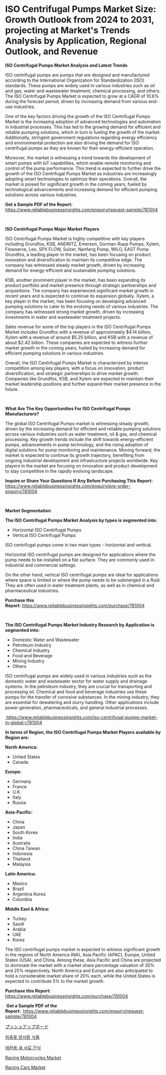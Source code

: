 <p><h1>ISO Centrifugal Pumps Market Size: Growth Outlook from 2024 to 2031, projecting at Market's Trends Analysis by Application, Regional Outlook, and Revenue</h1></p><p><strong>ISO Centrifugal Pumps Market Analysis and Latest Trends</strong></p>
<p><p>ISO centrifugal pumps are pumps that are designed and manufactured according to the International Organization for Standardization (ISO) standards. These pumps are widely used in various industries such as oil and gas, water and wastewater treatment, chemical processing, and others. The ISO Centrifugal Pumps Market is expected to grow at a CAGR of 10.6% during the forecast period, driven by increasing demand from various end-use industries.</p><p>One of the key factors driving the growth of the ISO Centrifugal Pumps Market is the increasing adoption of advanced technologies and automation in industrial processes. This has led to the growing demand for efficient and reliable pumping solutions, which in turn is fueling the growth of the market. Additionally, stringent government regulations regarding energy efficiency and environmental protection are also driving the demand for ISO centrifugal pumps as they are known for their energy-efficient operation.</p><p>Moreover, the market is witnessing a trend towards the development of smart pumps with IoT capabilities, which enable remote monitoring and control of the pump performance. This trend is expected to further drive the growth of the ISO Centrifugal Pumps Market as industries are increasingly adopting smart technologies to optimize their operations. Overall, the market is poised for significant growth in the coming years, fueled by technological advancements and increasing demand for efficient pumping solutions across various industries.</p></p>
<p><strong>Get a Sample PDF of the Report:&nbsp;</strong> <a href="https://www.reliablebusinessinsights.com/enquiry/request-sample/781004">https://www.reliablebusinessinsights.com/enquiry/request-sample/781004</a></p>
<p>&nbsp;</p>
<p><strong>ISO Centrifugal Pumps Major Market Players</strong></p>
<p><p>ISO Centrifugal Pumps Market is highly competitive with key players including Grundfos, KSB, ANDRITZ, Emerson, Gorman-Rupp Pumps, Xylem, Flowserve, Leo, SPX FLOW, Sulzer, Nanfang Pump, WILO, EAST Pump. Grundfos, a leading player in the market, has been focusing on product innovation and diversification to maintain its competitive edge. The company has witnessed steady market growth, driven by increasing demand for energy-efficient and sustainable pumping solutions.</p><p>KSB, another prominent player in the market, has been expanding its product portfolio and market presence through strategic partnerships and acquisitions. The company has experienced significant market growth in recent years and is expected to continue its expansion globally. Xylem, a key player in the market, has been focusing on developing advanced pumping solutions to cater to the evolving needs of various industries. The company has witnessed strong market growth, driven by increasing investments in water and wastewater treatment projects.</p><p>Sales revenue for some of the top players in the ISO Centrifugal Pumps Market includes Grundfos with a revenue of approximately $4.14 billion, Xylem with a revenue of around $5.25 billion, and KSB with a revenue of about $2.42 billion. These companies are expected to witness further market growth in the coming years, fueled by increasing demand for efficient pumping solutions in various industries.</p><p>Overall, the ISO Centrifugal Pumps Market is characterized by intense competition among key players, with a focus on innovation, product diversification, and strategic partnerships to drive market growth. Companies like Grundfos, KSB, and Xylem are expected to maintain their market leadership positions and further expand their market presence in the future.</p></p>
<p>&nbsp;</p>
<p><strong>What Are The Key Opportunities For ISO Centrifugal Pumps Manufacturers?</strong></p>
<p><p>The global ISO Centrifugal Pumps market is witnessing steady growth, driven by the increasing demand for efficient and reliable pumping solutions across various industries such as water treatment, oil & gas, and chemical processing. Key growth trends include the shift towards energy-efficient pumps, advancements in pump technology, and the rising adoption of digital solutions for pump monitoring and maintenance. Moving forward, the market is expected to continue its growth trajectory, benefiting from ongoing industrial development and infrastructure projects worldwide. Key players in the market are focusing on innovation and product development to stay competitive in the rapidly evolving landscape.</p></p>
<p><strong>Inquire or Share Your Questions If Any Before Purchasing This Report:</strong> <a href="https://www.reliablebusinessinsights.com/enquiry/pre-order-enquiry/781004">https://www.reliablebusinessinsights.com/enquiry/pre-order-enquiry/781004</a></p>
<p>&nbsp;</p>
<p><strong>Market Segmentation</strong></p>
<p><strong>The ISO Centrifugal Pumps Market Analysis by types is segmented into:</strong></p>
<p><ul><li>Horizontal ISO Centrifugal Pumps</li><li>Vertical ISO Centrifugal Pumps</li></ul></p>
<p><p>ISO centrifugal pumps come in two main types - horizontal and vertical. </p><p>Horizontal ISO centrifugal pumps are designed for applications where the pump needs to be installed on a flat surface. They are commonly used in industrial and commercial settings.</p><p>On the other hand, vertical ISO centrifugal pumps are ideal for applications where space is limited or where the pump needs to be submerged in a fluid. They are often used in water treatment plants, as well as in chemical and pharmaceutical industries.</p></p>
<p><strong>Purchase this Report:&nbsp;</strong><a href="https://www.reliablebusinessinsights.com/purchase/781004">https://www.reliablebusinessinsights.com/purchase/781004</a></p>
<p>&nbsp;</p>
<p><strong>The ISO Centrifugal Pumps Market Industry Research by Application is segmented into:</strong></p>
<p><ul><li>Domestic Water and Wastewater</li><li>Petroleum Industry</li><li>Chemical Industry</li><li>Food and Beverage</li><li>Mining Industry</li><li>Others</li></ul></p>
<p><p>ISO centrifugal pumps are widely used in various industries such as the domestic water and wastewater sector for water supply and drainage systems. In the petroleum industry, they are crucial for transporting and processing oil. Chemical and food and beverage industries use these pumps for the transfer of corrosive substances. In the mining industry, they are essential for dewatering and slurry handling. Other applications include power generation, pharmaceuticals, and general industrial processes.</p></p>
<p><a href="https://www.reliablebusinessinsights.com/iso-centrifugal-pumps-market-in-global-r781004">&nbsp;https://www.reliablebusinessinsights.com/iso-centrifugal-pumps-market-in-global-r781004</a></p>
<p><strong>In terms of Region, the ISO Centrifugal Pumps Market Players available by Region are:</strong></p>
<p>
    <p> <strong> North America: </strong>
        <ul>
            <li>United States</li>
            <li>Canada</li>
        </ul>
        </p> 
    <p> <strong> Europe: </strong>
        <ul>
            <li>Germany</li>
            <li>France</li>
            <li>U.K.</li>
            <li>Italy</li>
            <li>Russia</li>
        </ul>
        </p> 
    <p> <strong> Asia-Pacific: </strong>
        <ul>
            <li>China</li>
            <li>Japan</li>
            <li>South Korea</li>
            <li>India</li>
            <li>Australia</li>
            <li>China Taiwan</li>
            <li>Indonesia</li>
            <li>Thailand</li>
            <li>Malaysia</li>
        </ul>
        </p> 
    <p> <strong> Latin America: </strong>
        <ul>
            <li>Mexico</li>
            <li>Brazil</li>
            <li>Argentina Korea</li>
            <li>Colombia</li>
        </ul>
        </p> 
    <p> <strong> Middle East & Africa: </strong>
        <ul>
            <li>Turkey</li>
            <li>Saudi</li>
            <li>Arabia</li>
            <li>UAE</li>
            <li>Korea</li>
        </ul>
    </p>
    </p>
<p><p>The ISO centrifugal pumps market is expected to witness significant growth in the regions of North America (NA), Asia Pacific (APAC), Europe, United States (USA), and China. Among these, Asia Pacific and China are projected to dominate the market with a market share percentage valuation of 30% and 25% respectively. North America and Europe are also anticipated to hold a considerable market share of 20% each, while the United States is expected to contribute 5% to the market growth.</p></p>
<p><strong>Purchase this Report: </strong><a href="https://www.reliablebusinessinsights.com/purchase/781004">https://www.reliablebusinessinsights.com/purchase/781004</a></p>
<p>&nbsp;<strong>Get a Sample PDF of the Report:&nbsp;&nbsp;</strong><a href="https://www.reliablebusinessinsights.com/enquiry/request-sample/781004">https://www.reliablebusinessinsights.com/enquiry/request-sample/781004</a></p>
<p><strong></strong></p>
<p><p><a href="https://github.com/marbadji/Market-Research-Report-List-2/blob/main/1680485110520.md">プッシュアップボード</a></p><p><a href="https://github.com/shade463/Market-Research-Report-List-1/blob/main/7311977105268.md">파충류 양서류 식품</a></p><p><a href="https://github.com/FelipeGrrady654556/Market-Research-Report-List-2/blob/main/5645805105267.md">애완용 새 사료 간식</a></p><p><a href="https://github.com/MaraKoelpin2023/Market-Research-Report-List-1/blob/main/racing-motorcycles-market.md">Racing Motorcycles Market</a></p><p><a href="https://github.com/maudAbbott7/Market-Research-Report-List-1/blob/main/racing-cars-market.md">Racing Cars Market</a></p></p>